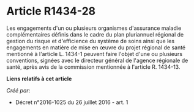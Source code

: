 # Article R1434-28

Les engagements d'un ou plusieurs organismes d'assurance maladie complémentaires définis dans le cadre du plan pluriannuel
régional de gestion du risque et d'efficience du système de soins ainsi que les engagements en matière de mise en œuvre du
projet régional de santé mentionné à l'article L. 1434-1 peuvent faire l'objet d'une ou plusieurs conventions, signées avec
le directeur général de l'agence régionale de santé, après avis de la commission mentionnée à l'article R. 1434-13.

**Liens relatifs à cet article**

_Créé par_:

  - Décret n°2016-1025 du 26 juillet 2016 - art. 1
